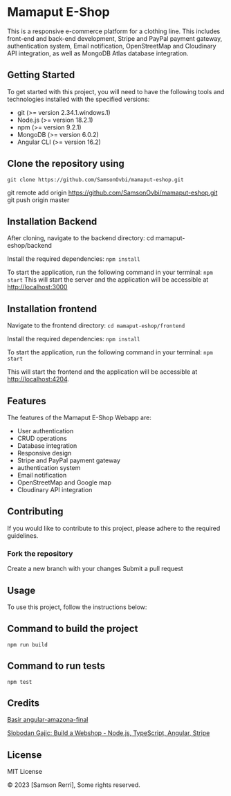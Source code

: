 # Mamaput E-Shop

This is a responsive e-commerce platform for a clothing line. This includes front-end and back-end development, Stripe and PayPal payment gateway, authentication system, Email notification, OpenStreetMap and Cloudinary API integration, as well as MongoDB Atlas database integration.

## Getting Started

To get started with this project, you will need to have the following tools and technologies installed with the specified versions:

- git (>= version 2.34.1.windows.1)
- Node.js (>= version 18.2.1)
- npm (>= version 9.2.1)
- MongoDB (>= version 6.0.2)
- Angular CLI (>= version 16.2)

## Clone the repository using

`git clone https://github.com/SamsonOvbi/mamaput-eshop.git`
<!-- git remote add origin https://github.com/<username>/<repository-name>.git   -->

git remote add origin https://github.com/SamsonOvbi/mamaput-eshop.git
git push origin master 



## Installation Backend

After cloning, navigate to the backend directory:
cd mamaput-eshop/backend

Install the required dependencies:
`npm install`

To start the application, run the following command in your terminal:
`npm start`
This will start the server and the application will be accessible at <http://localhost:3000>

## Installation frontend

Navigate to the frontend directory:
`cd mamaput-eshop/frontend`

Install the required dependencies:
`npm install`

To start the application, run the following command in your terminal:
`npm start`

This will start the frontend and the application will be accessible at <http://localhost:4204>.

## Features

The features of the Mamaput E-Shop Webapp are:

- User authentication
- CRUD operations
- Database integration
- Responsive design
- Stripe and PayPal payment gateway
- authentication system
- Email notification
- OpenStreetMap and Google map
- Cloudinary API integration

## Contributing

If you would like to contribute to this project, please adhere to the required guidelines.

### Fork the repository

Create a new branch with your changes
Submit a pull request

## Usage

To use this project, follow the instructions below:

## Command to build the project

`npm run build`

## Command to run tests

`npm test`

## Credits

[Basir angular-amazona-final](https://github.com/basir/angular-amazona-final.git)

[Slobodan Gajic: Build a Webshop - Node.js, TypeScript, Angular, Stripe](https://youtu.be/Kbauf9IgsC4)

## License

MIT License

© 2023 [Samson Rerri], Some rights reserved.
